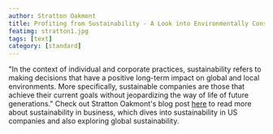 ```yaml
---
author: Stratton Oakmont
title: Profiting from Sustainability - A Look into Environmentally Conscious Companies
featimg: stratton1.jpg
tags: [text]
category: [standard]
---
```


"In the context of individual and corporate practices, sustainability refers to making decisions that have a positive long-term impact on global and local environments. More specifically, sustainable companies are those that achieve their current goals without jeopardizing the way of life of future generations." Check out Stratton Oakmont's blog post <a href="https://stat231-f20.github.io/Blog-Stratton-Oakmont/" target="blank">here</a> to read more about sustainability in business, which dives into sustainability in US companies and also exploring global sustainability. 


